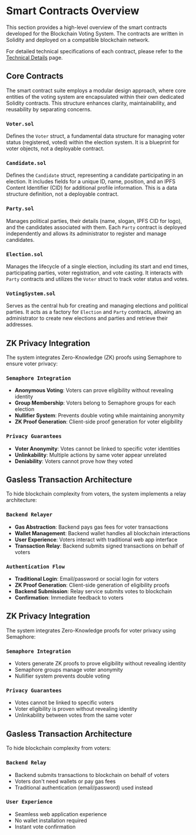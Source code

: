 # Smart Contracts Overview

This section provides a high-level overview of the smart contracts developed for the Blockchain Voting System. The contracts are written in Solidity and deployed on a compatible blockchain network.

For detailed technical specifications of each contract, please refer to the [Technical Details](/contracts/technical-details) page.

## Core Contracts

The smart contract suite employs a modular design approach, where core entities of the voting system are encapsulated within their own dedicated Solidity contracts. This structure enhances clarity, maintainability, and reusability by separating concerns.

### `Voter.sol`

Defines the `Voter` struct, a fundamental data structure for managing voter status (registered, voted) within the election system. It is a blueprint for voter objects, not a deployable contract.

### `Candidate.sol`

Defines the `Candidate` struct, representing a candidate participating in an election. It includes fields for a unique ID, name, position, and an IPFS Content Identifier (CID) for additional profile information. This is a data structure definition, not a deployable contract.

### `Party.sol`

Manages political parties, their details (name, slogan, IPFS CID for logo), and the candidates associated with them. Each `Party` contract is deployed independently and allows its administrator to register and manage candidates.

### `Election.sol`

Manages the lifecycle of a single election, including its start and end times, participating parties, voter registration, and vote casting. It interacts with `Party` contracts and utilizes the `Voter` struct to track voter status and votes.

### `VotingSystem.sol`

Serves as the central hub for creating and managing elections and political parties. It acts as a factory for `Election` and `Party` contracts, allowing an administrator to create new elections and parties and retrieve their addresses.

## ZK Privacy Integration

The system integrates Zero-Knowledge (ZK) proofs using Semaphore to ensure voter privacy:

### `Semaphore Integration`
- **Anonymous Voting**: Voters can prove eligibility without revealing identity
- **Group Membership**: Voters belong to Semaphore groups for each election
- **Nullifier System**: Prevents double voting while maintaining anonymity
- **ZK Proof Generation**: Client-side proof generation for voter eligibility

### `Privacy Guarantees`
- **Voter Anonymity**: Votes cannot be linked to specific voter identities
- **Unlinkability**: Multiple actions by same voter appear unrelated
- **Deniability**: Voters cannot prove how they voted

## Gasless Transaction Architecture

To hide blockchain complexity from voters, the system implements a relay architecture:

### `Backend Relayer`
- **Gas Abstraction**: Backend pays gas fees for voter transactions
- **Wallet Management**: Backend wallet handles all blockchain interactions
- **User Experience**: Voters interact with traditional web app interface
- **Transaction Relay**: Backend submits signed transactions on behalf of voters

### `Authentication Flow`
- **Traditional Login**: Email/password or social login for voters
- **ZK Proof Generation**: Client-side generation of eligibility proofs
- **Backend Submission**: Relay service submits votes to blockchain
- **Confirmation**: Immediate feedback to voters

## ZK Privacy Integration

The system integrates Zero-Knowledge proofs for voter privacy using Semaphore:

### `Semaphore Integration`
- Voters generate ZK proofs to prove eligibility without revealing identity
- Semaphore groups manage voter anonymity
- Nullifier system prevents double voting

### `Privacy Guarantees`
- Votes cannot be linked to specific voters
- Voter eligibility is proven without revealing identity
- Unlinkability between votes from the same voter

## Gasless Transaction Architecture

To hide blockchain complexity from voters:

### `Backend Relay`
- Backend submits transactions to blockchain on behalf of voters
- Voters don't need wallets or pay gas fees
- Traditional authentication (email/password) used instead

### `User Experience`
- Seamless web application experience
- No wallet installation required
- Instant vote confirmation